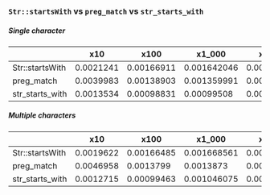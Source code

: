 ### `Str::startsWith` vs `preg_match` vs `str_starts_with`

##### Single character

|                 |       x10 |       x100 |      x1_000 |      x10_000 |      x100_000 |         x1_000_000 |
|-----------------|-----------|------------|-------------|--------------|---------------|--------------------|
| Str::startsWith | 0.0021241 | 0.00166911 | 0.001642046 | 0.0016399798 | 0.00165828434 | 0.0016348796339992 |
|      preg_match | 0.0039983 | 0.00138903 | 0.001359991 | 0.0013918692 | 0.00139036817 | 0.0013988709540005 |
| str_starts_with | 0.0013534 | 0.00098831 |  0.00099508 | 0.0010213107 | 0.00102663246 | 0.0010417773819997 |

##### Multiple characters

|                 |       x10 |       x100 |      x1_000 |      x10_000 |      x100_000 |         x1_000_000 |
|-----------------|-----------|------------|-------------|--------------|---------------|--------------------|
| Str::startsWith | 0.0019622 | 0.00166485 | 0.001668561 | 0.0017317976 | 0.00170732814 | 0.0017388685139992 |
|      preg_match | 0.0046958 |  0.0013799 |   0.0013873 | 0.0013749642 | 0.00140772823 | 0.0013945745520005 |
| str_starts_with | 0.0012715 | 0.00099463 | 0.001046075 |   0.00102607 |  0.0010635337 | 0.0010629139079997 |

